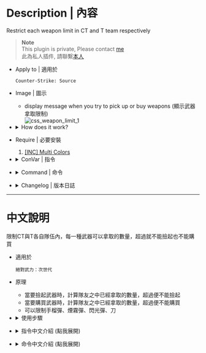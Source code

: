 
# Description | 內容
Restrict each weapon limit in CT and T team respectively

> __Note__ <br/>
This plugin is private, Please contact [me](/#私人插件列表-private-plugins-list)<br/>
此為私人插件, 請聯繫[本人](/#私人插件列表-private-plugins-list)

* Apply to | 適用於
	```
	Counter-Strike: Source
	```

* Image | 圖示
    * display message when you try to pick up or buy weapons (顯示武器拿取限制)
    <br/>![css_weapon_limit_1](image/css_weapon_limit_1.jpg)

* <details><summary>How does it work?</summary>

    * Restrict each weapon limit in CT and T team respectively, the player can't pick up or buy limit weapons
    * Open cfg/server.cfg and write down cmds. For example:
        ```php
        // ct = counter terrorist team
        // t = Terrorism team
        css_wlimits_add 0 ct awp
        css_wlimits_add 1 ct m249

        css_wlimits_add 2 t scout
        css_wlimits_add 0 t flashbang
        css_wlimits_add 0 t smokegrenade
        css_wlimits_add 0 t hegrenade
        ```

    * Names for all weapons alias
        ```php
        glock
        usp
        p228
        deagle 
        elite 
        fiveseven 
        m3 
        xm1014
        galil 
        ak47 
        scout 
        sg552 
        awp 
        g3sg1 
        famas 
        m4a1 
        aug 
        sg550 
        mac10 
        tmp 
        mp5navy 
        ump45 
        p90 
        m249
        flashbang 
        hegrenade 
        smokegrenade
        knife
        ```
</details>

* Require | 必要安裝
    1. [[INC] Multi Colors](https://github.com/fbef0102/L4D1_2-Plugins/releases/tag/Multi-Colors)

* <details><summary>ConVar | 指令</summary>

    * cfg/sourcemod/css_weapon_limit.cfg
        ```php
        // 0=Plugin off, 1=Plugin on.
        css_weapon_limit_enable "1"

        // Time interval bewteen weapon limit notify. (0=off)
        css_weapon_limit_cooltime_block "3.0"
        ```
</details>

* <details><summary>Command | 命令</summary>
    
    * **Add a weapon limit**
        ```php
        css_wlimits_add <limit> <CT or T> <weapon alias>
        ```
</details>

* <details><summary>Changelog | 版本日誌</summary>

    * v1.0
        * Initial Release
</details>

- - - -
# 中文說明
限制CT與T各自隊伍內，每一種武器可以拿取的數量，超過就不能撿起也不能購買

* 適用於
	```
	絕對武力：次世代
	```

* 原理
    * 當要撿起武器時，計算隊友之中已經拿取的數量，超過便不能撿起
    * 當要購買武器時，計算隊友之中已經拿取的數量，超過便不能購買
    * 可以限制手榴彈、煙霧彈、閃光彈、刀

* <details><summary>使用步驟</summary>

    * 打開 cfg/server.cfg 文件並寫下想要限制的武器，譬如
        ```php
        // css_wlimits_add <限制數量> <CT 或 T> <武器短名>
        // ct = 反恐小組
        // t = 恐怖份子
        css_wlimits_add 0 ct awp
        css_wlimits_add 1 ct m249

        css_wlimits_add 2 t scout
        css_wlimits_add 0 t flashbang
        css_wlimits_add 0 t smokegrenade
        css_wlimits_add 0 t hegrenade
        ```

    * 所有武器短名
        ```php
        glock
        usp
        p228
        deagle 
        elite 
        fiveseven 
        m3 
        xm1014
        galil 
        ak47 
        scout 
        sg552 
        awp 
        g3sg1 
        famas 
        m4a1 
        aug 
        sg550 
        mac10 
        tmp 
        mp5navy 
        ump45 
        p90 
        m249
        flashbang  => 閃光彈
        hegrenade  => 高爆手榴彈
        smokegrenade => 煙霧彈
        knife => 刀
        ```
</details>

* <details><summary>指令中文介紹 (點我展開)</summary>

    * cfg/sourcemod/l4d_weapon_limits.cfg
        ```php
        // 0=關閉插件, 1=啟動插件
        css_weapon_limit_enable "1"
        
        // 訊息提示的間隔. (0=不提示)
        css_weapon_limit_cooltime_block "3.0"
        ```
</details>

* <details><summary>命令中文介紹 (點我展開)</summary>

    * **Add a weapon limit**
        ```php
        css_wlimits_add <限制數量> <CT 或 T> <武器短名>
        ```
</details>
